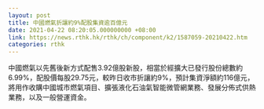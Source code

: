 ```yaml
---
layout: post
title: 中國燃氣折讓約9%配股集資逾百億元
date: 2021-04-22 08:20:05.000000000 +08:00
link: https://news.rthk.hk/rthk/ch/component/k2/1587059-20210422.htm
categories: rthk
---
```


中國燃氣以先舊後新方式配售3.92億股新股，相當於經擴大已發行股份總數約6.99%，配股價每股29.75元，較昨日收市折讓約9%，預計集資淨額約116億元，將用作收購中國城市燃氣項目、擴張液化石油氣智能微管網業務、發展分佈式供熱業務，以及一般營運資金。

